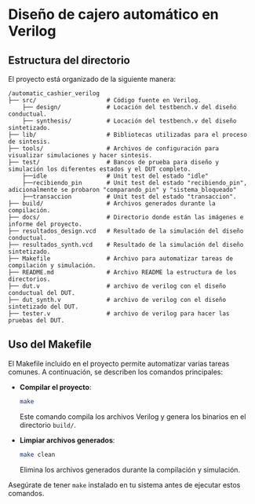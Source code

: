 # Diseño de cajero automático en Verilog

## Estructura del directorio

El proyecto está organizado de la siguiente manera:

```
/automatic_cashier_verilog
├── src/                    # Código fuente en Verilog.
    ├── design/             # Locación del testbench.v del diseño conductual.
    ├── synthesis/          # Locación del testbench.v del diseño sintetizado.
├── lib/                    # Bibliotecas utilizadas para el proceso de sintesis.
├── tools/                  # Archivos de configuración para visualizar simulaciones y hacer sintesis.
├── test/                   # Bancos de prueba para diseño y simulación los diferentes estados y el DUT completo.
    ├──idle                 # Unit test del estado "idle"
    ├──recibiendo_pin       # Unit test del estado "recibiendo_pin", adicionalmente se probaron "comparando_pin" y "sistema_bloqueado"
    ├──transaccion          # Unit test del estado "transaccion".
├── build/                  # Archivos generados durante la compilación.
├── docs/                   # Directorio donde están las imágenes e informe del proyecto.
├── resultados_design.vcd   # Resultado de la simulación del diseño conductual.
├── resultados_synth.vcd    # Resultado de la simulación del diseño sintetizado.
├── Makefile                # Archivo para automatizar tareas de compilación y simulación.
├── README.md               # Archivo README la estructura de los directorios.
├── dut.v                   # archivo de verilog con el diseño conductual del DUT.
├── dut_synth.v             # archivo de verilog con el diseño sintetizado del DUT.
├── tester.v                # archivo de verilog para hacer las pruebas del DUT.
```

## Uso del Makefile

El Makefile incluido en el proyecto permite automatizar varias tareas comunes. A continuación, se describen los comandos principales:

- **Compilar el proyecto**:
    ```bash
    make
    ```
    Este comando compila los archivos Verilog y genera los binarios en el directorio `build/`.

- **Limpiar archivos generados**:
    ```bash
    make clean
    ```
    Elimina los archivos generados durante la compilación y simulación.

Asegúrate de tener `make` instalado en tu sistema antes de ejecutar estos comandos.
